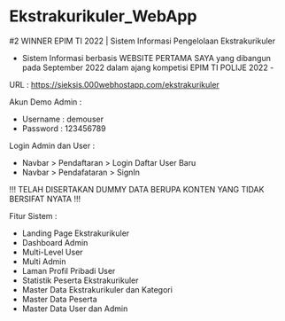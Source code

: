 # Ekstrakurikuler_WebApp
#2 WINNER EPIM TI 2022 | Sistem Informasi Pengelolaan Ekstrakurikuler
- Sistem Informasi berbasis WEBSITE PERTAMA SAYA yang dibangun pada September 2022 dalam ajang kompetisi EPIM TI POLIJE 2022 -

URL : https://sieksis.000webhostapp.com/ekstrakurikuler

Akun Demo Admin :
- Username : demouser
- Password : 123456789

Login Admin dan User :
- Navbar > Pendaftaran > Login
Daftar User Baru
- Navbar > Pendafataran > SignIn

!!! TELAH DISERTAKAN DUMMY DATA BERUPA KONTEN YANG TIDAK BERSIFAT NYATA !!!

Fitur Sistem :
- Landing Page Ekstrakurikuler
- Dashboard Admin
- Multi-Level User
- Multi Admin
- Laman Profil Pribadi User
- Statistik Peserta Ekstrakurikuler
- Master Data Ekstrakurikuler dan Kategori
- Master Data Peserta
- Master Data User dan Admin
